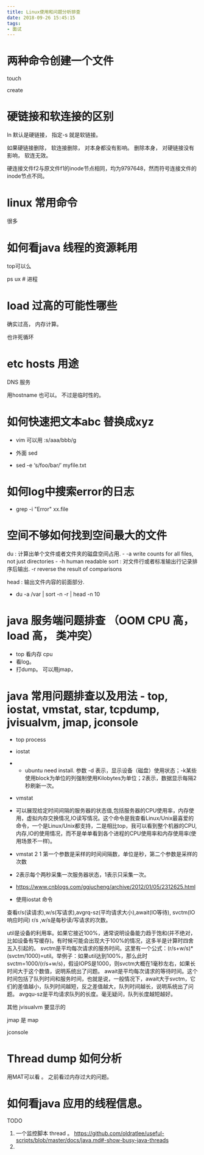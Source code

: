```yaml
---
title: Linux使用和问题分析排查
date: 2018-09-26 15:45:15
tags:
- 面试
---
```



# 两种命令创建一个文件

touch

create

# 硬链接和软连接的区别

ln 默认是硬链接， 指定-s 就是软链接。 

如果硬链接删除， 软连接删除， 对本身都没有影响。 
删除本身， 对硬链接没有影响， 软连无效。 

硬连接文件f2与原文件f1的inode节点相同，均为9797648，然而符号连接文件的inode节点不同。



# linux 常用命令

很多

# 如何看java 线程的资源耗用

top可以么

ps ux  # 进程

# load 过高的可能性哪些

确实过高， 内存计算。 

也许死循环


# etc hosts 用途

DNS 服务

用hostname 也可以。 不过是临时性的。 

# 如何快速把文本abc 替换成xyz

- vim 可以用 :s/aaa/bbb/g

- 外面 sed
- sed -e ‘s/foo/bar/’ myfile.txt

# 如何log中搜索error的日志

- grep -i "Error" xx.file

# 空间不够如何找到空间最大的文件

du : 计算出单个文件或者文件夹的磁盘空间占用.
    -  -a              write counts for all files, not just directories
    -  -h  human readable 
sort : 对文件行或者标准输出行记录排序后输出.
    -r               reverse the result of comparisons
    
head : 输出文件内容的前面部分.

- du -a /var | sort -n -r | head -n 10


# java 服务端问题排查 （OOM CPU 高， load 高， 类冲突）

- top 看内存 cpu
- 看log。 
- 打dump。 可以用jmap， 

# java 常用问题排查以及用法 - top, iostat, vmstat, star, tcpdump, jvisualvm, jmap, jconsole

- top process
- iostat
-  - ubuntu need install.  参数 -d 表示，显示设备（磁盘）使用状态；-k某些使用block为单位的列强制使用Kilobytes为单位；2表示，数据显示每隔2秒刷新一次。

- vmstat
- 可以展现给定时间间隔的服务器的状态值,包括服务器的CPU使用率，内存使用，虚拟内存交换情况,IO读写情况。这个命令是我查看Linux/Unix最喜爱的命令，一个是Linux/Unix都支持，二是相比top，我可以看到整个机器的CPU,内存,IO的使用情况，而不是单单看到各个进程的CPU使用率和内存使用率(使用场景不一样)。
- vmstat 2 1    第一个参数是采样的时间间隔数，单位是秒，第二个参数是采样的次数
- 2表示每个两秒采集一次服务器状态，1表示只采集一次。
- https://www.cnblogs.com/ggjucheng/archive/2012/01/05/2312625.html

-  使用iostat 命令

查看r/s(读请求),w/s(写请求),avgrq-sz(平均请求大小),await(IO等待), svctm(IO响应时间)
    r/s ,w/s是每秒读/写请求的次数。

   util是设备的利用率。如果它接近100%，通常说明设备能力趋于饱和(并不绝对，比如设备有写缓存)。有时候可能会出现大于100%的情况，这多半是计算时四舍五入引起的。
    svctm是平均每次请求的服务时间。这里有一个公式：(r/s+w/s)*(svctm/1000)=util。举例子：如果util达到100%，那么此时  svctm=1000/(r/s+w/s)，假设IOPS是1000，则svctm大概在1毫秒左右，如果长时间大于这个数值，说明系统出了问题。
   await是平均每次请求的等待时间。这个时间包括了队列时间和服务时间，也就是说，一般情况下，await大于svctm，它们的差值越小，队列时间越短，反之差值越大，队列时间越长，说明系统出了问题。
avgqu-sz是平均请求队列的长度。毫无疑问，队列长度越短越好。


其他 jvisualvm 要显示的 

jmap 是 map

jconsole

# Thread dump 如何分析

用MAT可以看 。 之前看过内存过大的问题。 

# 如何看java 应用的线程信息。 

TODO
1. 一个监控脚本 thread 。 https://github.com/oldratlee/useful-scripts/blob/master/docs/java.md#-show-busy-java-threads
2. 

